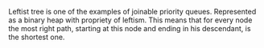 Leftist tree is one of the examples of joinable priority queues. Represented as a binary heap with propriety of leftism.
This means that for every node the most right path, starting at this node and ending in his descendant, is the shortest one.
